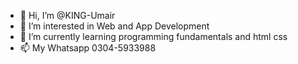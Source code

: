 - 👋 Hi, I’m @KING-Umair
- 👀 I’m interested in Web and App Development
- 🌱 I’m currently learning programming fundamentals and html css
- 📫 My Whatsapp 0304-5933988

<!---
KING-Umair/KING-Umair is a ✨ special ✨ repository because its `README.md` (this file) appears on your GitHub profile.
You can click the Preview link to take a look at your changes.
--->
